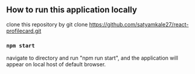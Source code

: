 ## How to run this application locally

clone this repository by git clone https://github.com/satyamkale27/react-profilecard.git

### `npm start`

navigate to directory
and run "npm run start", and the application will appear on local host of default browser.
